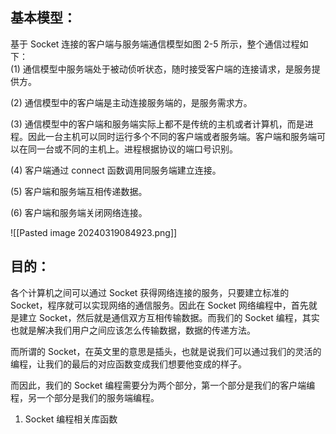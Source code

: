 ## 基本模型：
基于 Socket 连接的客户端与服务端通信模型如图 2-5 所示，整个通信过程如下：  
(1) 通信模型中服务端处于被动侦听状态，随时接受客户端的连接请求，是服务提供方。 

(2) 通信模型中的客户端是主动连接服务端的，是服务需求方。

(3) 通信模型中的客户端和服务端实际上都不是传统的主机或者计算机，而是进程。因此一台主机可以同时运行多个不同的客户端或者服务端。客户端和服务端可以在同一台或不同的主机上。进程根据协议的端口号识别。  

(4) 客户端通过 connect 函数调用同服务端建立连接。

(5) 客户端和服务端互相传递数据。

(6) 客户端和服务端关闭网络连接。

![[Pasted image 20240319084923.png]]
## 目的：
各个计算机之间可以通过 Socket 获得网络连接的服务，只要建立标准的 Socket，程序就可以实现网络的通信服务。因此在 Socket 网络编程中，首先就是建立 Socket，然后就是通信双方互相传输数据。而我们的 Socket 编程，其实也就是解决我们用户之间应该怎么传输数据，数据的传递方法。

而所谓的 Socket，在英文里的意思是插头，也就是说我们可以通过我们的灵活的编程，让我们的最后的对应函数变成我们想要他变成的样子。

而因此，我们的 Socket 编程需要分为两个部分，第一个部分是我们的客户端编程，另一个部分是我们的服务端编程。


1. Socket 编程相关库函数
```python

```